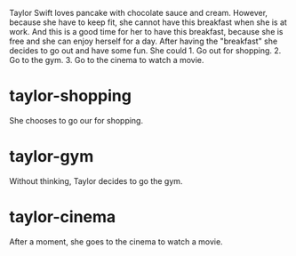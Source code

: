 Taylor Swift loves pancake with chocolate sauce and cream. However, because she have to keep fit, she cannot have this breakfast when she is at work. And this is a good time for her to have this breakfast, because she is free and she can enjoy herself for a day. After having the "breakfast" she decides to go out and have some fun. She could 1. Go out for shopping. 2. Go to the gym. 3. Go to the cinema to watch a movie.

# taylor-shopping
She chooses to go our for shopping.

# taylor-gym
Without thinking, Taylor decides to go the gym.

# taylor-cinema
After a moment, she goes to the cinema to watch a movie.